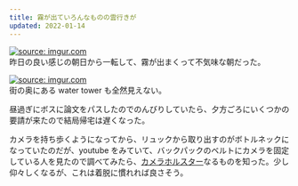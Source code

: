 ```yaml
---
title: 霧が出ていろんなものの雲行きが
updated: 2022-01-14
---
```


<a href="https://imgur.com/8JE2RSN"><img src="https://i.imgur.com/8JE2RSN.png" title="source: imgur.com" /></a>  
昨日の良い感じの朝日から一転して、霧が出まくって不気味な朝だった。

<a href="https://imgur.com/jnJQnHy"><img src="https://i.imgur.com/jnJQnHy.png" title="source: imgur.com" /></a>  
街の奥にある water tower も全然見えない。

昼過ぎにボスに論文をパスしたのでのんびりしていたら、夕方ごろにいくつかの要請が来たので結局帰宅は遅くなった。

カメラを持ち歩くようになってから、リュックから取り出すのがボトルネックになっていたのだが、youtube をみていて、バックパックのベルトにカメラを固定している人を見たので調べてみたら、[カメラホルスター](https://camera-beginner.sakura.ne.jp/wp/?p=16659)なるものを知った。少し仰々しくなるが、これは着脱に慣れれば良さそう。
